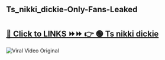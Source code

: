 
 ## Ts_nikki_dickie-Only-Fans-Leaked

# <h2><a href="https://clipsfans.com/Ts_nikki_dickie&ref=git">🔗 Click to LINKS ⏩⏩ 👉 🟢 Ts nikki dickie </a></h2>

<a href="https://clipsfans.com/Ts_nikki_dickie&ref=git" rel="nofollow" data-target="animated-image.originalLink"><img src="https://i.ibb.co.com/xMMVF88/686577567.gif" alt="Viral Video Original" style="max-width: 100%; display: inline-block;" data-target="animated-image.originalImage"></a>
